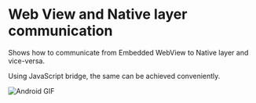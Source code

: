 # Web View and Native layer communication

Shows how to communicate from Embedded WebView to Native layer and vice-versa.

Using JavaScript bridge, the same can be achieved conveniently.
<br>

<p align="center">  
  
  ![Android GIF](https://user-images.githubusercontent.com/39777674/73594222-5aaa1a00-4532-11ea-9e46-42e52e54ff59.gif)

</p>


<br>






